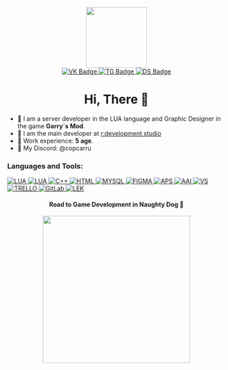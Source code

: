 <div id="header" align="center">
  <img src="https://media3.giphy.com/media/v1.Y2lkPTc5MGI3NjExN2IzYjYwMnRkbjRpbDRsOXcwaGx3NGphbnZwazN5ZDlkNGpoZG40cSZlcD12MV9pbnRlcm5hbF9naWZfYnlfaWQmY3Q9Zw/JqmupuTVZYaQX5s094/giphy.gif" width="140"/>
</div>

<div id="badges" align="center">
  <a href="https://vk.com/wearv">
    <img src="https://img.shields.io/badge/вконтакте-%232E87FB.svg?&style=for-the-badge&logo=vk&logoColor=white" alt="VK Badge"/>
  </a>
  <a href="https://t.me/wearvf">
    <img src="https://img.shields.io/badge/Telegram-2CA5E0?style=for-the-badge&logo=telegram&logoColor=white" alt="TG Badge"/>
  </a>
  <a href="https://discord.gg/9VbsQ7UMDy">
    <img src="https://img.shields.io/badge/Discord-5865F2?style=for-the-badge&logo=discord&logoColor=white" alt="DS Badge"/>
  </a>
</div>



<h1 align="center"> Hi, There 👋 </h1>

* 👤 I am a server developer in the LUA language and Graphic Designer in the game **Garry`s Mod**.
* 💙 I am the main developer at [r:development studio](https://discord.gg/9VbsQ7UMDy)
* 🔌 Work experience: **5 age**.
* 👥 My Discord: @copcarru


<h3 align="left">Languages and Tools:</h3>

<div id="Tools" align="left">
  <a href="">
    <img src="https://img.shields.io/badge/lua-%232C2D72.svg?style=for-the-badge&logo=lua&logoColor=white" alt="LUA"/>
  </a>
    <a href="">
    <img src="https://img.shields.io/badge/python%232C2D72.svg?style=for-the-badge&logo=lua&logoColor=white" alt="LUA"/>
  </a>
  <a href="">
    <img src="https://img.shields.io/badge/C%2B%2B-00599C?style=for-the-badge&logo=c%2B%2B&logoColor=white" alt="C++"/>
  </a>
  <a href="">
    <img src="https://img.shields.io/badge/html5-%23E34F26.svg?style=for-the-badge&logo=html5&logoColor=white" alt="HTML"/>
  </a>
   <a href="">
    <img src="https://img.shields.io/badge/mysql-%2300f.svg?style=for-the-badge&logo=mysql&logoColor=white" alt="MYSQL"/>
  </a>
   <a href="">
    <img src="https://img.shields.io/badge/figma-%23F24E1E.svg?style=for-the-badge&logo=figma&logoColor=white" alt="FIGMA"/>
  </a>
   <a href="">
    <img src="https://img.shields.io/badge/Adobe%20Photoshop-31A8FF?style=for-the-badge&logo=Adobe%20Photoshop&logoColor=black" alt="APS"/>
  </a>
    <a href="">
    <img src="https://img.shields.io/badge/Adobe%20Illustrator-FF9A00?style=for-the-badge&logo=adobe%20illustrator&logoColor=white" alt="AAI"/>
  </a>
    <a href="">
    <img src="https://img.shields.io/badge/Visual_Studio_Code-0078D4?style=for-the-badge&logo=visual%20studio%20code&logoColor=white" alt="VS"/>
  </a>
    <a href="">
    <img src="https://img.shields.io/badge/Trello-%23026AA7.svg?style=for-the-badge&logo=Trello&logoColor=white" alt="TRELLO"/>
  </a>
    <a href="">
    <img src="https://img.shields.io/badge/GitLab-330F63?style=for-the-badge&logo=gitlab&logoColor=white" alt="GitLab"/>
  </a>
    <a href="">
    <img src="https://img.shields.io/badge/-LeetCode-FFA116?style=for-the-badge&logo=LeetCode&logoColor=black" alt="LEK"/>
  </a>
</div>


<h4 align="center"> Road to Game Development in Naughty Dog 🐾 </h4>
<div id="dog" align="center">
 <img src="https://i.imgur.com/TSUqT88.png" width="340"/> 
</div>

